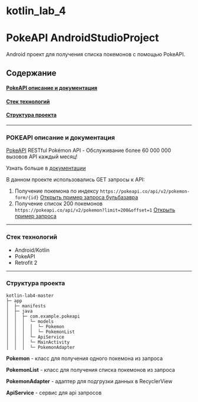 # kotlin_lab_4
# PokeAPI AndroidStudioProject

Android проект для получения списка покемонов с помощью PokeAPI.


## Содержание

#### [PokeAPI описание и документация](#pokeapi)
#### [Стек технологий](#ts-desc)
#### [Структура проекта](#structure)


----------

### POKEAPI описание и документация
<a name="pokeapi"></a>
[PokeAPI](https://pokeapi.co/)
RESTful Pokémon API - 
Обслуживание более 60 000 000 вызовов API каждый месяц!

Узнать больше в [документации](https://pokeapi.co/docs/v2)

В данном проекте использовались GET запросы к API:
1) Получение покемона по индексу ```https://pokeapi.co/api/v2/pokemon-form/{id}``` [Открыть пример запроса бульбазавра](https://pokeapi.co/api/v2/pokemon-form/1)
2) Получение список 200 покемонов ```https://pokeapi.co/api/v2/pokemon?limit=200&offset=1``` [Открыть пример запроса](https://pokeapi.co/api/v2/pokemon?limit=200&offset=1)

----------

### Стек технологий
<a name="ts-desc"></a>

 * Android/Kotlin
 * PokeAPI
 * Retrofit 2

----------

### Структура проекта
<a name="structure"></a>
```
kotlin-lab4-master
├─ app
│  ├─ manifests
│  ├─ java
│  │  ├─ com.example.pokeapi
│  │  │  └─ models
│  │  │  │  └─ Pokemon
│  │  │  │  └─ PokemonList
│  │  │  └─ ApiService
│  │  │  └─ MainActivity
│  │  │  └─ PokemonAdapter
```

**Pokemon** - класс для получения одного покемона из запроса

**PokemonList** - класс для получения списка покемонов из запроса

**PokemonAdapter** - адаптер для подгрузки данных в RecyclerView

**ApiService** - сервис для api запросов


